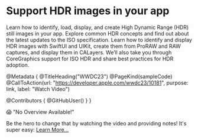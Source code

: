 # Support HDR images in your app

Learn how to identify, load, display, and create High Dynamic Range (HDR) still images in your app. Explore common HDR concepts and find out about the latest updates to the ISO specification. Learn how to identify and display HDR images with SwiftUI and UIKit, create them from ProRAW and RAW captures, and display them in CALayers. We’ll also take you through CoreGraphics support for ISO HDR and share best practices for HDR adoption.

@Metadata {
   @TitleHeading("WWDC23")
   @PageKind(sampleCode)
   @CallToAction(url: "https://developer.apple.com/wwdc23/10181", purpose: link, label: "Watch Video")

   @Contributors {
      @GitHubUser(<replace this with your GitHub handle>)
   }
}

😱 "No Overview Available!"

Be the hero to change that by watching the video and providing notes! It's super easy:
 [Learn More…](https://wwdcnotes.github.io/WWDCNotes/documentation/wwdcnotes/contributing)
